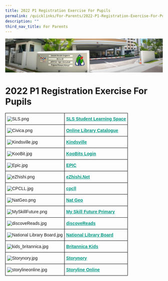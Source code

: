```yaml
---
title: 2022 P1 Registration Exercise For Pupils
permalink: /quicklinks/For-Parents/2022-P1-Registration-Exercise-For-Pupils/
description: ""
third_nav_title: For Parents
---
```

![](/images/About%20Us.jpg)

2022 P1 Registration Exercise For Pupils
========================================

<style type="text/css">
.tg  {border-collapse:collapse;border-spacing:0;}
.tg td{border-color:black;border-style:solid;border-width:1px;font-family:Arial, sans-serif;font-size:14px;
  overflow:hidden;padding:10px 5px;word-break:normal;}
.tg th{border-color:black;border-style:solid;border-width:1px;font-family:Arial, sans-serif;font-size:14px;
  font-weight:normal;overflow:hidden;padding:10px 5px;word-break:normal;}
.tg .tg-0lax{text-align:left;vertical-align:top}
.tg .tg-huin{color:#009783;font-weight:bold;text-align:left;text-decoration:underline;vertical-align:top}
</style>
<table class="tg">
<thead>
  <tr>
    <th class="tg-0lax"><img src="https://angsanapri.moe.edu.sg/qql/slot/u167/2022/Quicklinks/For%20Pupils/SLS.png" alt="SLS.png" width="155" height="72"></th>
    <th class="tg-huin"><a href="http://learning.moe.edu.sg/"><span style="font-weight:600;text-decoration:underline;color:#009783">SLS Student Learning Space</span></a></th>
  </tr>
</thead>
<tbody>
  <tr>
    <td class="tg-0lax"><img src="https://angsanapri.moe.edu.sg/qql/slot/u167/2022/Quicklinks/For%20Pupils/Civica.png" alt="Civica.png" width="155" height="59"></td>
    <td class="tg-huin"><a href="https://schoolibrary.moe.edu.sg/angsanapri"><span style="font-weight:600;text-decoration:underline;color:#009783">Online Library Catalogue</span></a></td>
  </tr>
  <tr>
    <td class="tg-0lax"><img src="https://angsanapri.moe.edu.sg/qql/slot/u167/2022/Quicklinks/For%20Pupils/Kindsville.jpg" alt="Kindsville.jpg" width="155" height="87"></td>
    <td class="tg-huin"><a href="https://kindsville.kindness.sg/"><span style="font-weight:600;text-decoration:underline;color:#009783">Kindsville</span></a></td>
  </tr>
  <tr>
    <td class="tg-0lax"><img src="https://angsanapri.moe.edu.sg/qql/slot/u167/2022/Quicklinks/For%20Pupils/KooBit.jpg" alt="KooBit.jpg" width="155" height="84"></td>
    <td class="tg-huin"><a href="https://member.koobits.com/"><span style="font-weight:600;text-decoration:underline;color:#009783">KooBits Login</span></a></td>
  </tr>
  <tr>
    <td class="tg-0lax"><img src="https://angsanapri.moe.edu.sg/qql/slot/u167/2022/Quicklinks/For%20Pupils/Epic.jpg" alt="Epic.jpg" width="155" height="79"></td>
    <td class="tg-huin"><a href="https://www.getepic.com/"><span style="font-weight:600;text-decoration:underline;color:#009783">EPIC</span></a></td>
  </tr>
  <tr>
    <td class="tg-0lax"><img src="https://angsanapri.moe.edu.sg/qql/slot/u167/2022/Quicklinks/For%20Pupils/eZhishi.png" alt="eZhishi.png" width="155" height="46"></td>
    <td class="tg-huin"><a href="https://www.ezhishi.net/Contents/"><span style="font-weight:600;text-decoration:underline;color:#009783">eZhishi.Net</span></a></td>
  </tr>
  <tr>
    <td class="tg-0lax"><img src="https://angsanapri.moe.edu.sg/qql/slot/u167/2022/Quicklinks/For%20Pupils/CPCLL.jpg" alt="CPCLL.jpg" width="155" height="44"></td>
    <td class="tg-huin"><a href="http://www.cpcll.sg/"><span style="font-weight:600;text-decoration:underline;color:#009783">cpcll</span></a></td>
  </tr>
  <tr>
    <td class="tg-0lax"><img src="https://angsanapri.moe.edu.sg/qql/slot/u167/2022/Quicklinks/For%20Pupils/NatGeo.png" alt="NatGeo.png" width="155" height="73"></td>
    <td class="tg-huin"><a href="https://kids.nationalgeographic.com/"><span style="font-weight:600;text-decoration:underline;color:#009783">Nat Geo</span></a></td>
  </tr>
  <tr>
    <td class="tg-0lax"><img src="https://angsanapri.moe.edu.sg/qql/slot/u167/2022/Quicklinks/For%20Pupils/MySkillFuture.png" alt="MySkillFuture.png" width="155" height="43"></td>
    <td class="tg-huin"><a href="https://www.myskillsfuture.gov.sg/content/student/en/primary.html"><span style="font-weight:600;text-decoration:underline;color:#009783">My Skill Future Primary</span></a></td>
  </tr>
  <tr>
    <td class="tg-0lax"><img src="https://angsanapri.moe.edu.sg/qql/slot/u167/2022/Quicklinks/For%20Pupils/discoveReads.jpg" alt="discoveReads.jpg" width="155" height="28"></td>
    <td class="tg-huin"><a href="https://childrenandteens.nlb.gov.sg/"><span style="font-weight:600;text-decoration:underline;color:#009783">discoveReads</span></a></td>
  </tr>
  <tr>
    <td class="tg-0lax"><img src="https://angsanapri.moe.edu.sg/qql/slot/u167/2022/Quicklinks/For%20Pupils/National%20Library%20Board.jpg" alt="National Library Board.jpg" width="155" height="38"></td>
    <td class="tg-huin"><a href="https://www.nlb.gov.sg/"><span style="font-weight:600;text-decoration:underline;color:#009783">National Library Board</span></a></td>
  </tr>
  <tr>
    <td class="tg-0lax"><img src="https://angsanapri.moe.edu.sg/qql/slot/u167/2022/Quicklinks/For%20Pupils/kids_britannica.jpg" alt="kids_britannica.jpg" width="155" height="29"></td>
    <td class="tg-huin"><a href="https://kids.britannica.com/kids"><span style="font-weight:600;text-decoration:underline;color:#009783">Britannica Kids</span></a></td>
  </tr>
  <tr>
    <td class="tg-0lax"><img src="https://angsanapri.moe.edu.sg/qql/slot/u167/2022/Quicklinks/For%20Pupils/Storynory.jpg" alt="Storynory.jpg" width="155" height="39"></td>
    <td class="tg-huin"><a href="https://www.storynory.com/"><span style="font-weight:600;text-decoration:underline;color:#009783">Storynory</span></a></td>
  </tr>
  <tr>
    <td class="tg-0lax"><img src="https://angsanapri.moe.edu.sg/qql/slot/u167/2022/Quicklinks/For%20Pupils/storylineonline.jpg" alt="storylineonline.jpg" width="155" height="36"></td>
    <td class="tg-huin"><a href="https://www.storylineonline.net/"><span style="font-weight:600;text-decoration:underline;color:#009783">Storyline Online</span></a></td>
  </tr>
</tbody>
</table>